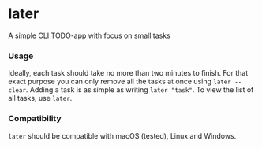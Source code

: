 # later

A simple CLI TODO-app with focus on small tasks 

### Usage
Ideally, each task should take no more than two minutes to finish. For that exact purpose you can only remove all the tasks at once using `later --clear`. Adding a task is as simple as writing `later "task"`. To view the list of all tasks, use `later`.

### Compatibility
`later` should be compatible with macOS (tested), Linux and Windows.
